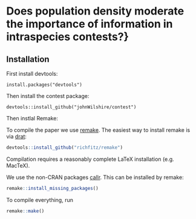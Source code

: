 # Does population density moderate the importance of information in intraspecies contests?}


## Installation
First install devtools:

```{r}
install.packages("devtools")
```
Then install the contest package:
```{r}
devtools::install_github("johnWilshire/contest")
```
Then instlal Remake:

To compile the paper we use [remake](https://github.com/traitecoevo/remake).  The easiest way to install remake is via [drat](https://github.com/eddelbuettel/drat):

```r
devtools::install_github("richfitz/remake")
```

Compilation requires a reasonably complete LaTeX installation (e.g. MacTeX).

We use the non-CRAN packages [callr](https://github.com/traitecoevo/callr).  This can be installed by remake:

```r
remake::install_missing_packages()
```

To compile everything, run

```r
remake::make()
```